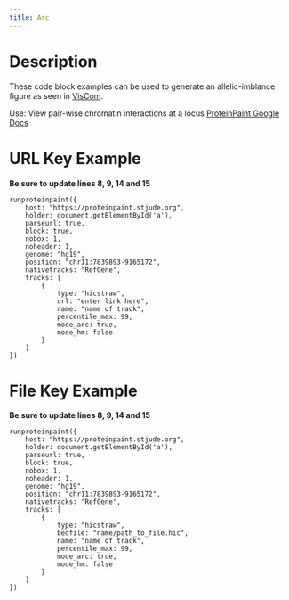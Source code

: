 ```yaml
---
title: Arc
---
```

# Description 
These code block examples can be used to generate an allelic-imblance figure as seen in [VisCom](https://viz.stjude.cloud/st-jude-cloud-demo/visualization/genomepaint-arc-track-example~108).

Use: View pair-wise chromatin interactions at a locus
[ProteinPaint Google Docs](https://docs.google.com/document/d/1MQ0Z_AD5moDmaSx2tcn7DyVKGp49TS63pO0cceGL_Ns/edit#heading=h.8zct8j3cscak)


# URL Key Example

**Be sure to update lines 8, 9, 14 and 15**

``` JS
runproteinpaint({
    host: "https://proteinpaint.stjude.org",
    holder: document.getElementById('a'),
    parseurl: true,
    block: true,
    nobox: 1,
    noheader: 1,
    genome: "hg19",
    position: "chr11:7839893-9165172",
    nativetracks: "RefGene",
    tracks: [
        {
            type: "hicstraw",
            url: "enter link here",
            name: "name of track",
            percentile_max: 99,
            mode_arc: true,
            mode_hm: false
        }
    ]
})
```


# File Key Example

**Be sure to update lines 8, 9, 14 and 15**

```JS
runproteinpaint({
    host: "https://proteinpaint.stjude.org",
    holder: document.getElementById('a'),
    parseurl: true,
    block: true,
    nobox: 1,
    noheader: 1,
    genome: "hg19",
    position: "chr11:7839893-9165172",
    nativetracks: "RefGene",
    tracks: [
        {
            type: "hicstraw",
            bedfile: "name/path_to_file.hic",
            name: "name of track",
            percentile_max: 99,
            mode_arc: true,
            mode_hm: false
        }
    ]
})
```